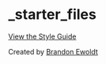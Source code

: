 _starter_files
==============
<p><a href="http://bewoldt.github.io/_starter_files/">View the Style Guide</a></p>
<p>Created by <a href="http://brandonewoldt.com">Brandon Ewoldt</a></p>
